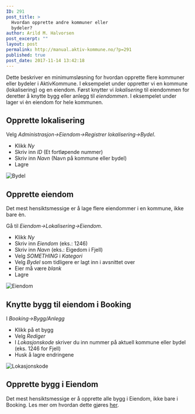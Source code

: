 ```yaml
---
ID: 291
post_title: >
  Hvordan opprette andre kommuner eller
  bydeler?
author: Arild M. Halvorsen
post_excerpt: ""
layout: post
permalink: http://manual.aktiv-kommune.no/?p=291
published: true
post_date: 2017-11-14 13:42:18
---
```

Dette beskriver en minimumsløsning for hvordan opprette flere kommuner eller bydeler i AktivKommune. I eksempelet under oppretter vi en kommune (lokalisering) og en eiendom. Først knytter vi *lokalisering* til eiendommen for deretter å knytte bygg eller anlegg til *eiendommen*. I eksempelet under lager vi èn eiendom for hele kommunen.

## Opprette lokalisering
Velg *Administrasjon->Eiendom->Registrer lokalisering->Bydel*.
- Klikk *Ny*
- Skriv inn *ID* (Et fortløpende nummer)
- Skriv inn *Navn* (Navn på kommune eller bydel)
- Lagre

![Bydel](http://manual.aktiv-kommune.no/wp-content/uploads/2017/11/lokalisering_bydel-e1511167484971.png)

## Opprette eiendom
Det mest hensiktsmessige er å lage flere eiendommer i en kommune, ikke bare èn.

Gå til *Eiendom->Lokalisering->Eiendom*.

- Klikk *Ny*
- Skriv inn *Eiendom* (eks.: 1246)
- Skriv inn *Navn* (eks.: Eigedom i Fjell)
- Velg *SOMETHING* i *Kategori*
- Velg *Bydel* som tidligere er lagt inn i avsnittet over 
- Eier må være *blank*
- Lagre

![Eiendom](http://manual.aktiv-kommune.no/wp-content/uploads/2017/11/eiendom_lokalisering-e1511170040257.png)

## Knytte bygg til eiendom i Booking
I *Booking->Bygg/Anlegg*
- Klikk på et bygg
- Velg *Rediger*
- I *Lokasjonskode* skriver du inn nummer på aktuell kommune eller bydel (eks. 1246 for Fjell)
- Husk å lagre endringene

![Lokasjonskode](http://manual.aktiv-kommune.no/wp-content/uploads/2017/11/lokasjonskode-e1511173813483.png)

## Opprette bygg i Eiendom
Det mest hensiktsmessige er å opprette alle bygg i Eiendom, ikke bare i Booking. Les mer om hvordan dette gjøres [her](#).